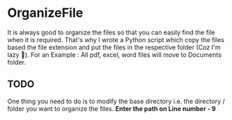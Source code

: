 # OrganizeFile
It is always good to organize the files so that you can easily find the file when it is required. That's why I wrote a Python script which copy the files based the file extension and put the files in the respective folder (Coz I'm lazy :hand_over_mouth:).
For an Example : All pdf, excel, word files will move to Documents folder. 

## TODO
One thing you need to do is to modify the base directory i.e. the directory / folder you want to organize the files. **Enter the path on Line number - 9**
